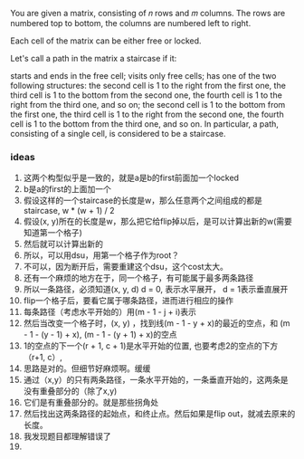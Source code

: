 You are given a matrix, consisting of 𝑛
 rows and 𝑚
 columns. The rows are numbered top to bottom, the columns are numbered left to right.

Each cell of the matrix can be either free or locked.

Let's call a path in the matrix a staircase if it:

starts and ends in the free cell;
visits only free cells;
has one of the two following structures:
the second cell is 1
 to the right from the first one, the third cell is 1
 to the bottom from the second one, the fourth cell is 1
 to the right from the third one, and so on;
the second cell is 1
 to the bottom from the first one, the third cell is 1
 to the right from the second one, the fourth cell is 1
 to the bottom from the third one, and so on.
In particular, a path, consisting of a single cell, is considered to be a staircase.


### ideas
1. 这两个构型似乎是一致的，就是a是b的first前面加一个locked
2. b是a的first的上面加一个
3. 假设这样的一个staircase的长度是w，那么任意两个之间组成的都是staircase, w * (w + 1) / 2
4. 假设(x, y)所在的长度是w，那么把它给flip掉以后，是可以计算出新的w(需要知道第一个格子)
5. 然后就可以计算出新的
6. 所以，可以用dsu，用第一个格子作为root？
7. 不可以，因为断开后，需要重建这个dsu，这个cost太大。
8. 还有一个麻烦的地方在于，同一个格子，有可能属于最多两条路径
9. 所以一条路径，必须知道(x, y, d) d = 0, 表示水平展开， d = 1表示垂直展开
10. flip一个格子后，要看它属于哪条路径，进而进行相应的操作
11. 每条路径（考虑水平开始的）用(m - 1 - j + i)表示
12. 然后当改变一个格子时，(x, y) ，找到线(m - 1 - y + x)的最近的空点，和 (m - 1 - (y - 1) + x), (m - 1 - (y + 1) + x)的空点
13. 1的空点的下一个(r + 1, c + 1)是水平开始的位置, 也要考虑2的空点的下方（r+1, c）,
14. 思路是对的。但细节好麻烦啊。缓缓
15. 通过（x,y）的只有两条路径，一条水平开始的，一条垂直开始的，这两条是没有重叠部分的（除了x,y)
16. 它们是有重叠部分的。就是那些拐角处
17. 然后找出这两条路径的起始点，和终止点。然后如果是flip out，就减去原来的长度。
18. 我发现题目都理解错误了
19. 